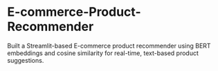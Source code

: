# E-commerce-Product-Recommender
Built a Streamlit-based E-commerce product recommender using BERT embeddings and cosine similarity for real-time, text-based product suggestions.
